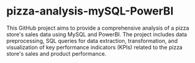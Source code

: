 # pizza-analysis-mySQL-PowerBI
This GitHub project aims to provide a comprehensive analysis of a pizza store's sales data using MySQL and PowerBI. The project includes data preprocessing, SQL queries for data extraction, transformation, and visualization of key performance indicators (KPIs) related to the pizza store's sales and product performance.
